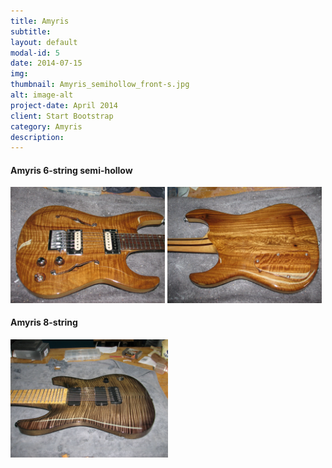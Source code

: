 ```yaml
---
title: Amyris
subtitle: 
layout: default
modal-id: 5
date: 2014-07-15
img:
thumbnail: Amyris_semihollow_front-s.jpg
alt: image-alt
project-date: April 2014
client: Start Bootstrap
category: Amyris
description: 
---
```


<!-- html sytax to include image and adjust size ... -->

#### Amyris 6-string semi-hollow

<img src="img/portfolio/Amyris_semihollow_front-s.jpg" alt="Drawing" style="width: 49%;"/>
<img src="img/portfolio/Amyris_semihollow_back-s.jpg" alt="Drawing" style="width: 49%;"/>

<!-- original markdown syntax for image insert, no easy solution for size change
![Alt text](img/portfolio/Amyris_semihollow_back.jpg) 
-->

#### Amyris 8-string

<img src="img/portfolio/black_8string-s.jpg" alt="Drawing" style="width: 50%;"/>